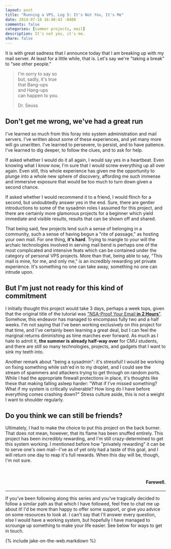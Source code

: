 ```yaml
---
layout: post
title: "Running a VPS, Log 5: It's Not You, It's Me"
date: 2014-07-10 16:48:43 -0400
comments: false
categories: [summer projects, mail]
description: It's not you, it's me.
share: false
---
```


It is with great sadness that I announce today that I am breaking up with my mail server. At least for a little while, that is. Let's say we're "taking a break" to "see other people."

<!-- more -->

> I'm sorry to say so<br>
> but, sadly, it's true<br>
> that Bang-ups<br>
> and Hang-ups<br>
> can happen to you.<br>
>
> Dr. Seuss

## Don't get me wrong, we've had a great run

I've learned so much from this foray into system administration and mail servers. I've written about some of these experiences, and yet many more will go unwritten. I've learned to persevere, to persist, and to have patience. I've learned to dig deeper, to follow the clues, and to ask for help.

If asked whether I would do it all again, I would say yes in a heartbeat. Even knowing what I know now, I'm sure that I would screw everything up all over again. Even still, this whole experience has given me the opportunity to plunge into a whole new sphere of discovery, affording me such immense and immersive exposure that would be too much to turn down given a second chance. 

If asked whether I would recommend it to a friend, I would flinch for a second, but undoubtedly answer yes in the end. Sure, there are gentler introductions to some of the sysadmin roles I assumed for this project, and there are certainly more glamorous projects for a beginner which yield immediate and visible results, results that can be shown off and shared.

That being said, few projects lend such a sense of belonging in a community, such a sense of having begun a "rite of passage," as hosting your own mail. For one thing, __it's hard__. Trying to mangle to your will the archaic technologies involved in serving mail bend is perhaps one of the most complicated and intensive feats which can be contained under the category of personal VPS projects. More than that, being able to say, "This mail is mine, for me, and only me," is an incredibly rewarding yet private experience. It's something no one can take away, something no one can intrude upon.

## But I'm just not ready for this kind of commitment

I initially thought this project would take 3 days, perhaps a week tops, given that the original title of the tutorial was ["NSA-Proof Your Email __in 2 Hours__"][nsa]. Somehow, this endeavor has managed to encompass fully two and a half weeks. I'm not saying that I've been working exclusively on this project for that time, and I've certainly been learning a great deal, but I can feel the marginal returns diminishing as time marches ever forward. As much as I hate to admit it, __the summer is already half-way over__ for CMU students, and there are still so many technologies, projects, and gadgets that I want to sink my teeth into.

Another remark about "being a sysadmin": it's stressful! I would be working on fixing something while ssh'ed in to my droplet, and I could see the stream of spammers and attackers trying to get through on random ports. While I had the appropriate firewall protections in place, it's thoughts like these that making falling asleep harder: "What if I've missed something? What if my system is critically vulnerable? How long do I have before everything comes crashing down?" Stress culture aside, this is not a weight I want to shoulder regularly.

## Do you think we can still be friends?

Ultimately, I had to make the choice to put this project on the back burner. That does not mean, however, that its flame has been snuffed entirely. This project has been incredibly rewarding, and I'm still crazy-determined to get this system working. I mentioned before how "privately rewarding" it can be to serve one's own mail--I've as of yet only had a taste of this goal, and I will return one day to reap it's full rewards. When this day will be, though, I'm not sure.

<br>

<div style="text-align: right;"><h4>Farewell.</h4></div>

- - -

If you've been following along this series and you've tragically decided to follow a similar path as that which I have followed, feel free to chat me up about it! I'd be more than happy to offer some support, or give you advice on some resources to look at. I can't say that I'll answer every question, else I would have a working system, but hopefully I have managed to scrounge up something to make your life easier. See below for ways to get in touch.

[nsa]: http://sealedabstract.com/code/nsa-proof-your-e-mail-in-2-hours/
{% include jake-on-the-web.markdown %}
